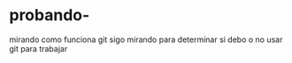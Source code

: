 # probando-
mirando como funciona git
 sigo mirando para determinar si debo  o no usar git para trabajar 
